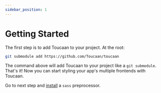 ```yaml
---
sidebar_position: 1
---
```


# Getting Started

The first step is to add Toucaan to your project. At the root:

```bash
git submodule add https://github.com/Toucaan/toucaan
```

The command above will add Toucaan to your project like a `git submodule`. That's it! Now you can start styling your app's multiple frontends with Toucaan. 

Go to next step and [install](./installation.md) a `sass` preprocessor.

